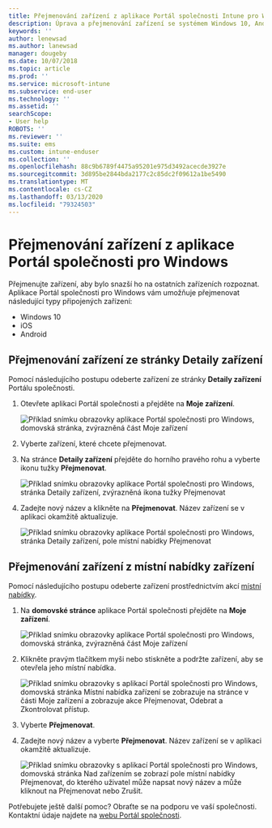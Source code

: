 ```yaml
---
title: Přejmenování zařízení z aplikace Portál společnosti Intune pro Windows
description: Úprava a přejmenování zařízení se systémem Windows 10, Android, iOS nebo Microsoft HoloLens v aplikaci Portál společnosti Intune pro Windows
keywords: ''
author: lenewsad
ms.author: lanewsad
manager: dougeby
ms.date: 10/07/2018
ms.topic: article
ms.prod: ''
ms.service: microsoft-intune
ms.subservice: end-user
ms.technology: ''
ms.assetid: ''
searchScope:
- User help
ROBOTS: ''
ms.reviewer: ''
ms.suite: ems
ms.custom: intune-enduser
ms.collection: ''
ms.openlocfilehash: 88c9b6789f4475a95201e975d3492acecde3927e
ms.sourcegitcommit: 3d895be2844bda2177c2c85dc2f09612a1be5490
ms.translationtype: MT
ms.contentlocale: cs-CZ
ms.lasthandoff: 03/13/2020
ms.locfileid: "79324503"
---
```

# <a name="rename-device-from-the-company-portal-app-for-windows"></a>Přejmenování zařízení z aplikace Portál společnosti pro Windows
Přejmenujte zařízení, aby bylo snazší ho na ostatních zařízeních rozpoznat. Aplikace Portál společnosti pro Windows vám umožňuje přejmenovat následující typy připojených zařízení:  
* Windows 10
* iOS
* Android  

## <a name="rename-device-from-device-details-page"></a>Přejmenování zařízení ze stránky **Detaily zařízení**  
Pomocí následujícího postupu odeberte zařízení ze stránky **Detaily zařízení** Portálu společnosti. 

1. Otevřete aplikaci Portál společnosti a přejděte na **Moje zařízení**.  

    ![Příklad snímku obrazovky aplikace Portál společnosti pro Windows, domovská stránka, zvýrazněná část Moje zařízení](./media/1809_CheckAccess_Context_Select_Device.png)  
2. Vyberte zařízení, které chcete přejmenovat.
3. Na stránce **Detaily zařízení** přejděte do horního pravého rohu a vyberte ikonu tužky **Přejmenovat**.  

     ![Příklad snímku obrazovky aplikace Portál společnosti pro Windows, stránka Detaily zařízení, zvýrazněná ikona tužky Přejmenovat](./media/1809_Rename_CPapp_Windows_icon.png) 
4. Zadejte nový název a klikněte na **Přejmenovat**. Název zařízení se v aplikaci okamžitě aktualizuje.  

     ![Příklad snímku obrazovky aplikace Portál společnosti pro Windows, stránka Detaily zařízení, pole místní nabídky Přejmenovat](./media/1808_RenameApp_Popup.png)  

## <a name="rename-device-from-device-context-menu"></a>Přejmenování zařízení z místní nabídky zařízení  
Pomocí následujícího postupu odeberte zařízení prostřednictvím akcí [místní nabídky](https://docs.microsoft.com//windows/uwp/design/controls-and-patterns/menus).  

1. Na **domovské stránce** aplikace Portál společnosti přejděte na **Moje zařízení**.

    ![Příklad snímku obrazovky aplikace Portál společnosti pro Windows, domovská stránka, zvýrazněná část Moje zařízení](./media/1809_CheckAccess_Context_Select_Device.png)  
2. Klikněte pravým tlačítkem myši nebo stiskněte a podržte zařízení, aby se otevřela jeho místní nabídka.  

    ![Příklad snímku obrazovky s aplikací Portál společnosti pro Windows, domovská stránka Místní nabídka zařízení se zobrazuje na stránce v části Moje zařízení a zobrazuje akce Přejmenovat, Odebrat a Zkontrolovat přístup.](./media/1809_DeviceContextMenu_Windows_CP.png)    
3. Vyberte **Přejmenovat**.  
4. Zadejte nový název a vyberte **Přejmenovat**. Název zařízení se v aplikaci okamžitě aktualizuje.  

     ![Příklad snímku obrazovky s aplikací Portál společnosti pro Windows, domovská stránka Nad zařízením se zobrazí pole místní nabídky Přejmenovat, do kterého uživatel může napsat nový název a může kliknout na Přejmenovat nebo Zrušit.](./media/1808_RenameApp_Popup.png)  

Potřebujete ještě další pomoc? Obraťte se na podporu ve vaší společnosti. Kontaktní údaje najdete na [webu Portál společnosti](https://go.microsoft.com/fwlink/?linkid=2010980).

